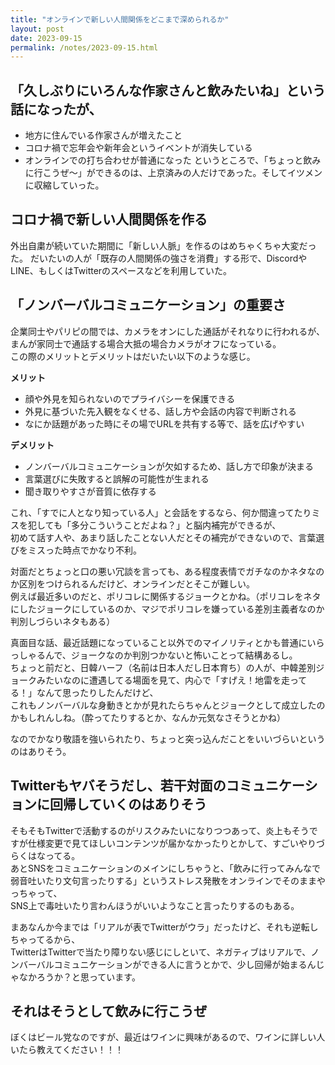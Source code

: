 ```yaml
---
title: "オンラインで新しい人間関係をどこまで深められるか"
layout: post
date: 2023-09-15
permalink: /notes/2023-09-15.html
---
```


## 「久しぶりにいろんな作家さんと飲みたいね」という話になったが、
- 地方に住んでいる作家さんが増えたこと
- コロナ禍で忘年会や新年会というイベントが消失している
- オンラインでの打ち合わせが普通になった
というところで、「ちょっと飲みに行こうぜ〜」ができるのは、上京済みの人だけであった。そしてイツメンに収縮していった。  

## コロナ禍で新しい人間関係を作る
外出自粛が続いていた期間に「新しい人脈」を作るのはめちゃくちゃ大変だった。
だいたいの人が「既存の人間関係の強さを消費」する形で、DiscordやLINE、もしくはTwitterのスペースなどを利用していた。

## 「ノンバーバルコミュニケーション」の重要さ
企業同士やパリピの間では、カメラをオンにした通話がそれなりに行われるが、
まんが家同士で通話する場合大抵の場合カメラがオフになっている。  
この際のメリットとデメリットはだいたい以下のような感じ。

**メリット**
- 顔や外見を知られないのでプライバシーを保護できる
- 外見に基づいた先入観をなくせる、話し方や会話の内容で判断される
- なにか話題があった時にその場でURLを共有する等で、話を広げやすい

**デメリット**
- ノンバーバルコミュニケーションが欠如するため、話し方で印象が決まる
- 言葉選びに失敗すると誤解の可能性が生まれる
- 聞き取りやすさが音質に依存する

これ、「すでに人となり知っている人」と会話をするなら、何か間違ってたりミスを犯しても「多分こういうことだよね？」と脳内補完ができるが、  
初めて話す人や、あまり話したことない人だとその補完ができないので、言葉選びをミスった時点でかなり不利。  
  
対面だとちょっと口の悪い冗談を言っても、ある程度表情でガチなのかネタなのか区別をつけられるんだけど、オンラインだとそこが難しい。  
例えば最近多いのだと、ポリコレに関係するジョークとかね。（ポリコレをネタにしたジョークにしているのか、マジでポリコレを嫌っている差別主義者なのか判別しづらいネタもある）  
  
真面目な話、最近話題になっていること以外でのマイノリティとかも普通にいらっしゃるんで、ジョークなのか判別つかないと怖いことって結構あるし。  
ちょっと前だと、日韓ハーフ（名前は日本人だし日本育ち）の人が、中韓差別ジョークみたいなのに遭遇してる場面を見て、内心で「すげえ！地雷を走ってる！」なんて思ったりしたんだけど、  
これもノンバーバルな身動きとかが見れたらちゃんとジョークとして成立したのかもしれんしね。（酔ってたりするとか、なんか元気なさそうとかね）


なのでかなり敬語を強いられたり、ちょっと突っ込んだことをいいづらいというのはありそう。


## Twitterもヤバそうだし、若干対面のコミュニケーションに回帰していくのはありそう
そもそもTwitterで活動するのがリスクみたいになりつつあって、炎上もそうですが仕様変更で見てほしいコンテンツが届かなかったりとかして、すごいやりづらくはなってる。  
あとSNSをコミュニケーションのメインにしちゃうと、「飲みに行ってみんなで弱音吐いたり文句言ったりする」というストレス発散をオンラインでそのままやっちゃって、  
SNS上で毒吐いたり言わんほうがいいようなこと言ったりするのもある。
  
まあなんか今までは「リアルが表でTwitterがウラ」だったけど、それも逆転しちゃってるから、  
TwitterはTwitterで当たり障りない感じにしといて、ネガティブはリアルで、ノンバーバルコミュニケーションができる人に言うとかで、少し回帰が始まるんじゃなかろうか？と思っています。


## それはそうとして飲みに行こうぜ
ぼくはビール党なのですが、最近はワインに興味があるので、ワインに詳しい人いたら教えてください！！！
